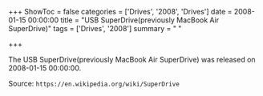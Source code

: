 +++
ShowToc = false
categories = ['Drives', '2008', 'Drives']
date = 2008-01-15 00:00:00
title = "USB SuperDrive(previously MacBook Air SuperDrive)"
tags = ['Drives', '2008']
summary = " "

+++

The USB SuperDrive(previously MacBook Air SuperDrive) was released on 2008-01-15 00:00:00.

Source: `https://en.wikipedia.org/wiki/SuperDrive`
